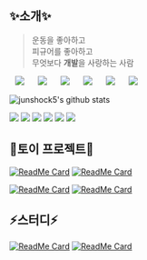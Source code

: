 ✨소개✨
---
> 운동을 좋아하고   
> 피규어를 좋아하고   
> 무엇보다 **개발**을 사랑하는 사람   
<a href="https://junshock5.tistory.com">
<img src="http://img.shields.io/badge/-Tech%20Blog-green?style=flat&logo=Bloglovin&link=https://junshock5.tistory.com/"
style="height : auto; margin-left : 10px; margin-right : 10px;"/></a>
<a href="https://www.instagram.com/junshock5/">
<img src="http://img.shields.io/badge/-Instagram-black?style=flat&logo=Instagram&link=https://www.instagram.com/junshock5/"
style="height : auto; margin-left : 10px; margin-right : 10px;"/></a>
<a href="https://www.youtube.com/channel/UCh-dFXA3RIuKQTX3oy6Smgw/videos?view=0&sort=dd&shelf_id=0">
<img src="http://img.shields.io/badge/-YouTube-red?style=flat&logo=youtube&link=https://www.instagram.com/junshock5/"
style="height : auto; margin-left : 10px; margin-right : 10px;"/></a>    
<a href="https://junshock5.tistory.com/133?category=847028">
<img src="http://img.shields.io/badge/-article1-purple?style=flat&logo=Blogger&link=https://junshock5.tistory.com/"
style="height : auto; margin-left : 10px; margin-right : 10px;"/></a>
<a href="https://blog.naver.com/algorithmjobs/221330188916">
<img src="http://img.shields.io/badge/-article2-blue?style=flat&logo=Blogger&link=https://junshock5.tistory.com/"
style="height : auto; margin-left : 10px; margin-right : 10px;"/></a>
<a href="https://jusingame.cafe24.com/xe/5958">
<img src="http://img.shields.io/badge/-article3-yellow?style=flat&logo=Blogger&link=https://junshock5.tistory.com/"
style="height : auto; margin-left : 10px; margin-right : 10px;"/></a>

![junshock5's github stats](https://github-readme-stats.vercel.app/api?username=junshock5&show_icons=true&theme=synthwave&bg_color=#3399ff)



<img src="https://img.shields.io/badge/Java-3766AB?style=flat-square&logo=Java&logoColor=white"/></a>
<img src="https://img.shields.io/badge/SpringBoot-3766AB?style=flat-square&logo=SpringBoot&logoColor=white"/></a>
<img src="https://img.shields.io/badge/Mysql-3766AB?style=flat-square&logo=Mysql&logoColor=white"/></a>
<img src="https://img.shields.io/badge/Python-3766AB?style=flat-square&logo=C#&logoColor=white"/></a>
<img src="https://img.shields.io/badge/Python-3766AB?style=flat-square&logo=.NET&logoColor=white"/></a>
<img src="https://img.shields.io/badge/Python-3766AB?style=flat-square&logo=C++&logoColor=white"/></a>

🌱토이 프로젝트🌱
---
[![ReadMe Card](https://github-readme-stats.vercel.app/api/pin/?username=junshock5&repo=inflearnJpa&show_icons=true&theme=gruvbox&bg_color=FFFFFF)](https://github.com/junshock5/inflearnJpa)
[![ReadMe Card](https://github-readme-stats.vercel.app/api/pin/?username=junshock5&repo=used-market-server&show_icons=true&theme=merko&bg_color=FFFFFF)](https://github.com/junshock5/used-market-server)

[![ReadMe Card](https://github-readme-stats.vercel.app/api/pin/?username=junshock5&repo=coupon&show_icons=true&theme=tokyonight&bg_color=FFFFFF)](https://github.com/junshock5/coupon)
[![ReadMe Card](https://github-readme-stats.vercel.app/api/pin/?username=junshock5&repo=mini-WAS&show_icons=true&theme=onedark&bg_color=FFFFFF)](https://github.com/junshock5/mini-WAS)

⚡스터디⚡
---
[![ReadMe Card](https://github-readme-stats.vercel.app/api/pin/?username=junshock5&repo=toby-spring-study&show_icons=true&theme=gruvbox&bg_color=EDF1FF)](https://github.com/junshock5/toby-spring-study)
[![ReadMe Card](https://github-readme-stats.vercel.app/api/pin/?username=junshock5&repo=docker_kubernetes&show_icons=true&theme=merko&bg_color=EDF1FF)](https://github.com/junshock5/docker_kubernetes)
<!--
**junshock5/junshock5** is a ✨ _special_ ✨ repository because its `README.md` (this file) appears on your GitHub profile.

Here are some ideas to get you started:

- 🔭 I’m currently working on ...
- 🌱 I’m currently learning ...
- 👯 I’m looking to collaborate on ...
- 🤔 I’m looking for help with ...
- 💬 Ask me about ...
- 📫 How to reach me: ...
- 😄 Pronouns: ...
- ⚡ Fun fact: ...
-->
